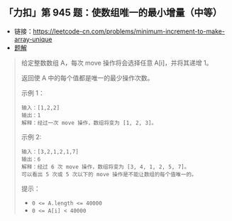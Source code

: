 ## 「力扣」第 945 题：使数组唯一的最小增量（中等）

- 链接：https://leetcode-cn.com/problems/minimum-increment-to-make-array-unique
- [题解](https://leetcode-cn.com/problems/minimum-increment-to-make-array-unique/solution/tan-xin-suan-fa-bing-cha-ji-java-by-liweiwei1419/)

> 给定整数数组 A，每次 move 操作将会选择任意 A[i]，并将其递增 1。
>
> 返回使 A 中的每个值都是唯一的最少操作次数。
>
> 示例 1：
>
> ```
> 输入：[1,2,2]
> 输出：1
> 解释：经过一次 move 操作，数组将变为 [1, 2, 3]。
> ```
>
> 示例 2:
>
> ```
> 输入：[3,2,1,2,1,7]
> 输出：6
> 解释：经过 6 次 move 操作，数组将变为 [3, 4, 1, 2, 5, 7]。
> 可以看出 5 次或 5 次以下的 move 操作是不能让数组的每个值唯一的。
> ```
>
> 提示：
>
> - `0 <= A.length <= 40000`
> - `0 <= A[i] < 40000`
